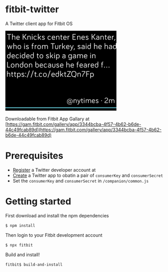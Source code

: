 # fitbit-twitter
A Twitter client app for Fitbit OS

![screenshot-fitbit-twitter.png](./screenshot-fitbit-twitter.png)

Downloadable from Fitbit App Gallary at [https://gam.fitbit.com/gallery/app/3344bcba-4f57-4b62-b6de-44c49fcab89d](https://gam.fitbit.com/gallery/app/3344bcba-4f57-4b62-b6de-44c49fcab89d)

# Prerequisites

- [Register](https://developer.twitter.com) a Twitter developer account at 
- [Create](https://developer.twitter.com/en/apps) a Twitter app to obatin a pair of `consumerKey` and `consumerSecret`
- Set the `consumerKey` and `consumerSecret` in `/companion/common.js`

# Getting started

First download and install the npm dependencies

```
$ npm install
```

Then login to your Fitbit development account
```
$ npx fitbit
```

Build and install!
```
fitbit$ build-and-install
```